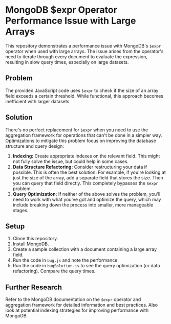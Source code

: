 # MongoDB $expr Operator Performance Issue with Large Arrays

This repository demonstrates a performance issue with MongoDB's `$expr` operator when used with large arrays. The issue arises from the operator's need to iterate through every document to evaluate the expression, resulting in slow query times, especially on large datasets.

## Problem

The provided JavaScript code uses `$expr` to check if the size of an array field exceeds a certain threshold.  While functional, this approach becomes inefficient with larger datasets.

## Solution

There's no perfect replacement for `$expr` when you need to use the aggregation framework for operations that can't be done in a simpler way. Optimizations to mitigate this problem focus on improving the database structure and query design:

1. **Indexing:** Create appropriate indexes on the relevant field.  This might not fully solve the issue, but could help in some cases.
2. **Data Structure Refactoring:** Consider restructuring your data if possible. This is often the best solution. For example, if you're looking at just the size of the array, add a separate field that stores the size. Then you can query that field directly. This completely bypasses the `$expr` problem. 
3. **Query Optimization:** If neither of the above solves the problem, you'll need to work with what you've got and optimize the query, which may include breaking down the process into smaller, more manageable stages. 

## Setup

1. Clone this repository.
2. Install MongoDB. 
3. Create a sample collection with a document containing a large array field. 
4. Run the code in `bug.js` and note the performance.
5. Run the code in `bugSolution.js` to see the query optimization (or data refactoring). Compare the query times.

## Further Research

Refer to the MongoDB documentation on the `$expr` operator and aggregation framework for detailed information and best practices. Also look at potential indexing strategies for improving performance with MongoDB.